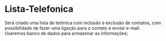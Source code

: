 # Lista-Telefonica
Será criado uma lista de tetônica com inclusão e exclusão de contatos, com possibilidade de fazer uma ligação para o contato e enviar e-mail. Usaremos banco de dados para armazenar as informações;
